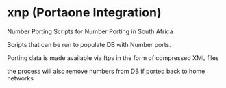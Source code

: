 # xnp (Portaone Integration) 
Number Porting Scripts for Number Porting in South Africa

Scripts that can be run to populate DB with Number ports.

Porting data is made available via ftps in the form of compressed XML files

the process will also remove numbers from DB if ported back to home networks
